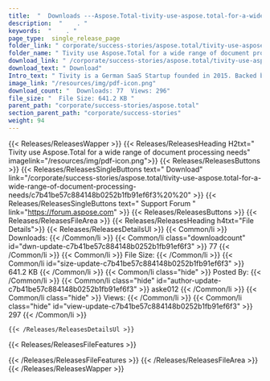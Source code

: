 ```yaml
---
title:  "  Downloads ---Aspose.Total-tivity-use-aspose.total-for-a-wide-range-of-document-processing-needs . " 
description:  "    . " 
keywords:  "    . " 
page_type:  single_release_page
folder_link: " corporate/success-stories/aspose.total/tivity-use-aspose.total-for-a-wide-range-of-document-processing-needs/"
folder_name: " Tivity use Aspose.Total for a wide range of document processing needs"
download_link: " /corporate/success-stories/aspose.total/tivity-use-aspose.total-for-a-wide-range-of-document-processing-needs/c7b41be57c884148b0252b1fb91ef6f3"
download_text: " Download"
Intro_text: " Tivity is a German SaaS Startup founded in 2015. Backed by a self-developed mobi..."
image_link: "/resources/img/pdf-icon.png"
download_count: "  Downloads: 77  Views: 296"
file_size: "  File Size: 641.2 KB "
parent_path: "corporate/success-stories/aspose.total"
section_parent_path: "corporate/success-stories"
weight: 94
---
```


{{< Releases/ReleasesWapper >}}
  {{< Releases/ReleasesHeading H2txt=" Tivity use Aspose.Total for a wide range of document processing needs" imagelink="/resources/img/pdf-icon.png">}}
  {{< Releases/ReleasesButtons >}}
    {{< Releases/ReleasesSingleButtons text=" Download" link="/corporate/success-stories/aspose.total/tivity-use-aspose.total-for-a-wide-range-of-document-processing-needs/c7b41be57c884148b0252b1fb91ef6f3%20%20" >}}
    {{< Releases/ReleasesSingleButtons text=" Support Forum " link="https://forum.aspose.com" >}}
  {{< Releases/ReleasesButtons >}}
  {{< Releases/ReleasesFileArea >}}
    {{< Releases/ReleasesHeading h4txt="File Details">}}
    {{< Releases/ReleasesDetailsUl >}}
            {{< Common/li  >}} Downloads: {{< /Common/li >}} 
      {{< Common/li class="downloadcount" id="dwn-update-c7b41be57c884148b0252b1fb91ef6f3" >}} 77 {{< /Common/li >}} 
      {{< Common/li  >}} File Size: {{< /Common/li >}} 
      {{< Common/li id="size-update-c7b41be57c884148b0252b1fb91ef6f3" >}} 641.2 KB {{< /Common/li >}} 
      {{< Common/li  class="hide" >}} Posted By: {{< /Common/li >}} 
      {{< Common/li class="hide" id="author-update-c7b41be57c884148b0252b1fb91ef6f3" >}} aske012 {{< /Common/li >}} 
      {{< Common/li class="hide"  >}} Views: {{< /Common/li >}} 
      {{< Common/li class="hide" id="view-update-c7b41be57c884148b0252b1fb91ef6f3" >}} 297 {{< /Common/li >}} 

    {{< /Releases/ReleasesDetailsUl >}}

  {{< Releases/ReleasesFileFeatures >}}
      
  {{< /Releases/ReleasesFileFeatures >}}
 {{< /Releases/ReleasesFileArea >}}
{{< /Releases/ReleasesWapper >}}


